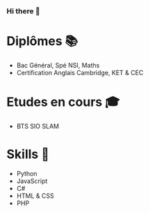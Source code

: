 ### Hi there 👋

# Diplômes 📚

- Bac Général, Spé NSI, Maths
- Certification Anglais Cambridge, KET & CEC

# Etudes en cours 🎓

- BTS SIO SLAM

# Skills 🚀

- Python
- JavaScript
- C#
- HTML & CSS
- PHP

<!--
**corentinglm/corentinglm** is a ✨ _special_ ✨ repository because its `README.md` (this file) appears on your GitHub profile.

Here are some ideas to get you started:

- 🔭 I’m currently working on ...
- 🌱 I’m currently learning ...
- 👯 I’m looking to collaborate on ...
- 🤔 I’m looking for help with ...
- 💬 Ask me about ...
- 📫 How to reach me: ...
- 😄 Pronouns: ...
- ⚡ Fun fact: ...
-->

